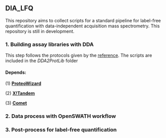 ## DIA_LFQ

This repository aims to collect scripts for a standard pipeline for label-free quantification with data-independent acquisition mass spectrometry. This repository is still in development.

### 1. Building assay libraries with DDA

This step follows the protocols given by the [reference](https://www.nature.com/articles/nprot.2015.015). The scripts are included in the *DDA2ProtLib* folder

#### Depends:

(1) [**ProteoWizard**](http://proteowizard.sourceforge.net/)

(2) [**X!Tandem**](https://www.thegpm.org/tandem/)

(3) [**Comet**](http://comet-ms.sourceforge.net/)



### 2. Data process with OpenSWATH workflow



### 3. Post-process for label-free quantification